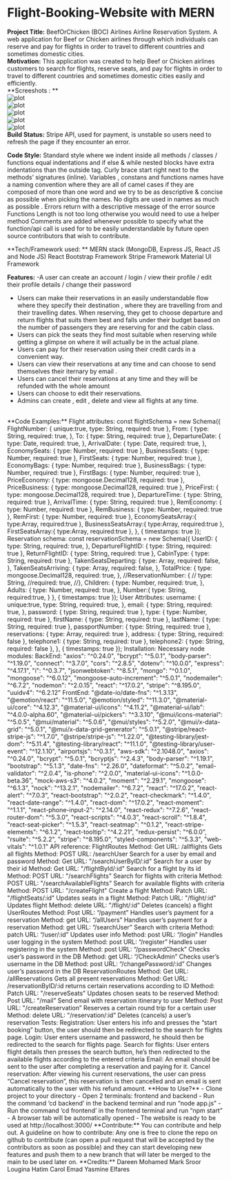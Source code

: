 # Flight-Booking-Website with MERN


**Project Title:**
BeefOrChicken (BOC) Airlines
Airline Reservation System. A web application for Beef or Chicken airlines through which
individuals can reserve and pay for flights in order to travel to different countries and
sometimes domestic cities.
<br />
**Motivation:**
This application was created to help Beef or Chicken airlines customers to search for flights,
reserve seats, and pay for flights in order to travel to different countries and sometimes
domestic cities easily and efficiently.
<br />
**Screeshots : **
<br />
![plot](./Screenshots/admin.png)
<br />
![plot](./Screenshots/account.png)
<br />
![plot](./Screenshots/account2.png)
<br />
![plot](./Screenshots/book1.png)
<br />
![plot](./Screenshots/book.png)
<br />
**Build Status:**
Stripe API, used for payment, is unstable so users need to refresh the page if they encounter
an error.

**Code Style:**
Standard style where we indent inside all methods / classes / functions equal indentations
and if else & while nested blocks have extra indentations than the outside tag.
Curly brace start right next to the methods’ signatures (inline).
Variables , constans and functions names have a naming convention where they are all of
camel cases if they are composed of more than one word and we try to be as descriptive &
concise as possible when picking the names. No digits are used in names as much as
possible .
Errors return with a descriptive message of the error source
Functions Length is not too long otherwise you would need to use a helper method
Comments are added whenever possible to specify what the function/api call is used for to
be easily understandable by future open source contributors that wish to contribute.

**Tech/Framework used: **
MERN stack (MongoDB, Express JS, React JS and Node JS)
React Bootstrap Framework
Stripe Framework
Material UI Framework

**Features:**
-A user can create an account / login / view their profile / edit their profile details / change
their password
- Users can make their reservations in an easily understandable flow where they specify
their destination , where they are travelling from and their travelling dates.
When reserving, they get to choose departure and return flights that suits them best and
falls under their budget based on the number of passengers they are reserving for and the
cabin class.
- Users can pick the seats they find most suitable when reserving while getting a glimpse on
where it will actually be in the actual plane.
- Users can pay for their reservation using their credit cards in a convenient way.
- Users can view their reservations at any time and can choose to send themselves their
iternary by email .
- Users can cancel their reservations at any time and they will be refunded with the whole
amount
- Users can choose to edit their reservations.
- Admins can create , edit , delete and view all flights at any time.

<br />
**Code Examples:**
Flight attributes:
const flightSchema = new Schema({
FlightNumber: {
unique:true,
type: String,
required: true
},
From: {
type: String,
required: true,
},
To: {
type: String,
required: true
},
DepartureDate: {
type: Date,
required: true,
},
ArrivalDate: {
type: Date,
required: true,
},
EconomySeats: {
type: Number,
required: true
},
BusinessSeats: {
type: Number,
required: true
},
FirstSeats: {
type: Number,
required: true
},
EconomyBags: {
type: Number,
required: true
},
BusinessBags: {
type: Number,
required: true
},
FirstBags: {
type: Number,
required: true
},
PriceEconomy: {
type: mongoose.Decimal128,
required: true
},
PriceBusiness: {
type: mongoose.Decimal128,
required: true
},
PriceFirst: {
type: mongoose.Decimal128,
required: true
},
DepartureTime: {
type: String,
required: true
},
ArrivalTime: {
type: String,
required: true
},
RemEconomy: {
type: Number,
required: true
},
RemBusiness: {
type: Number,
required: true
},
RemFirst: {
type: Number,
required: true
},
EconomySeatsArray:{
type:Array,
required:true
},
BusinessSeatsArray:{
type:Array,
required:true
},
FirstSeatsArray:{
type:Array,
required:true
},
}, { timestamps: true });
Reservation schema:
const reservationSchema = new Schema({
UserID: {
type: String,
required: true,
},
DepartureFlightID: {
type: String,
required: true
},
ReturnFlightID: {
type: String,
required: true
},
CabinType: {
type: String,
required: true
},
TakenSeatsDeparting: {
type: Array,
required: false,
},
TakenSeatsArriving: {
type: Array,
required: false,
},
TotalPrice: {
type: mongoose.Decimal128,
required: true,
},
//ReservationNumber: {
// type: String,
//required: true,
//},
Children: {
type: Number,
required: true,
},
Adults: {
type: Number,
required: true,
},
Number:{
type: String,
required:true,
}
}, { timestamps: true });
User Attributes:
username: {
unique:true,
type: String,
required: true,
},
email: {
type: String,
required: true,
},
password: {
type: String,
required: true
},
type: {
type: Number,
required: true
},
firstName: {
type: String,
required: true
},
lastName: {
type: String,
required: true
},
passportNumber: {
type: String,
required: true
},
reservations: {
type: Array,
required: true
},
address: {
type: String,
required: false
},
telephone1: {
type: String,
required: true
},
telephone2: {
type: String,
required: false
},
}, { timestamps: true });
Installation:
Necessary node modules:
BackEnd:
"axios": "^0.24.0",
"bcrypt": "^5.0.1",
"body-parser": "^1.19.0",
"connect": "^3.7.0",
"cors": "^2.8.5",
"dotenv": "^10.0.0",
"express": "^4.17.1",
"i": "^0.3.7",
"jsonwebtoken": "^8.5.1",
"mongo": "^0.1.0",
"mongoose": "^6.0.12",
"mongoose-auto-increment": "^5.0.1",
"nodemailer": "^6.7.2",
"nodemon": "^2.0.15",
"react": "^17.0.2",
"stripe": "^8.195.0",
"uuidv4": "^6.2.12"
FrontEnd:
"@date-io/date-fns": "^1.3.13",
"@emotion/react": "^11.5.0",
"@emotion/styled": "^11.3.0",
"@material-ui/core": "^4.12.3",
"@material-ui/icons": "^4.11.2",
"@material-ui/lab": "^4.0.0-alpha.60",
"@material-ui/pickers": "^3.3.10",
"@mui/icons-material": "^5.0.5",
"@mui/material": "^5.0.6",
"@mui/styles": "^5.2.0",
"@mui/x-data-grid": "^5.0.1",
"@mui/x-data-grid-generator": "^5.0.1",
"@stripe/react-stripe-js": "^1.7.0",
"@stripe/stripe-js": "^1.22.0",
"@testing-library/jest-dom": "^5.11.4",
"@testing-library/react": "^11.1.0",
"@testing-library/user-event": "^12.1.10",
"airportsjs": "^0.3.1",
"aws-sdk": "^2.1048.0",
"axios": "^0.24.0",
"bcrypt": "^5.0.1",
"bcryptjs": "^2.4.3",
"body-parser": "^1.19.1",
"bootstrap": "^5.1.3",
"date-fns": "^2.26.0",
"dateformat": "^5.0.2",
"email-validator": "^2.0.4",
"is-phone": "^2.0.0",
"material-ui-icons": "^1.0.0-beta.36",
"mock-aws-s3": "^4.0.2",
"moment": "^2.29.1",
"mongoose": "^6.1.3",
"nock": "^13.2.1",
"nodemailer": "^6.7.2",
"react": "^17.0.2",
"react-alert": "^7.0.3",
"react-bootstrap": "^2.0.2",
"react-checkmark": "^1.4.0",
"react-date-range": "^1.4.0",
"react-dom": "^17.0.2",
"react-moment": "^1.1.1",
"react-phone-input-2": "^2.14.0",
"react-redux": "^7.2.6",
"react-router-dom": "^5.3.0",
"react-scripts": "^4.0.3",
"react-scroll": "^1.8.4",
"react-seat-picker": "^1.5.3",
"react-seatmap": "^0.1.2",
"react-stripe-elements": "^6.1.2",
"react-tooltip": "^4.2.21",
"redux-persist": "^6.0.0",
"rsuite": "^5.2.2",
"stripe": "^8.195.0",
"styled-components": "^5.3.3",
"web-vitals": "^1.0.1"
API reference:
FlightRoutes
Method: Get
URL: /allflights
Gets all flights
Method: POST
URL: /searchUser
Search for a user by email and password
Method: Get
URL: "/searchUserByID/:id"
Search for a user by their id
Method: Get
URL: "/flightById/:id"
Search for a flight by its id
Method: POST
URL: "/searchFlights"
Search for flights with criteria
Method: POST
URL: "/searchAvailableFlights"
Search for available flights with criteria
Method: POST
URL: "/createFlight"
Create a flight
Method: Patch
URL: "/flightSeats/:id"
Updates seats in a flight
Method: Patch
URL: "/flight/:id"
Updates flight
Method: delete
URL: "/flight/:id”
Deletes (cancels) a flight
UserRoutes
Method: Post
URL: “/payment”
Handles user’s payment for a reservation
Method: get
URL: “/allUsers”
Handles user’s payment for a reservation
Method: get
URL: “/searchUser”
Search with criteria
Method: patch
URL: “/user/:id”
Updates user info
Method: post
URL: “/login”
Handles user logging in the system
Method: post
URL: “/register”
Handles user registering in the system
Method: post
URL: “/passwordCheck”
Checks user’s password in the DB
Method: get
URL: “/CheckAdmin”
Checks user’s username in the DB
Method: post
URL: “/changePassword/:id”
Changes user’s password in the DB
ReservationRoutes
Method: Get
URL: /allReservations
Gets all present reservations
Method: Get
URL: /reservationByID/:id
returns certain reservations according to ID
Method: Patch
URL: "/reserveSeats"
Updates chosen seats to be reserved
Method: Post
URL: "/mail”
Send email with reservation itinerary to user
Method: Post
URL: "/createReservation”
Reserves a certain round trip for a certain user
Method: delete
URL: "/reservation/:id”
Deletes (cancels) a user’s reservation
Tests:
Registration:
User enters his info and presses the “start booking” button, the user should then be
redirected to the search for flights page.
Login:
User enters username and password, he should then be redirected to the search for flights
page.
Search for flights:
User enters flight details then presses the search button, he’s then redirected to the
available flights according to the entered criteria
Email:
An email should be sent to the user after completing a reservation and paying for it.
Cancel reservation:
After viewing his current reservations, the user can press “Cancel reservation”, this
reservation is then cancelled and an email is sent automatically to the user with his refund
amount.
**How to Use?**
- Clone project to your directory
- Open 2 terminals: frontend and backend
- Run the command ‘cd backend’ in the backend terminal and run “node app.js”
- Run the command ‘cd frontend’ in the frontend terminal and run “npm start”
- A browser tab will be automatically opened
- The website is ready to be used at http://localhost:3000/
**Contribute:**
You can contribute and help out.
A guideline on how to contribute:
Any one is free to clone the repo on github to contribute (can open a pull request that
will be accepted by the contributors as soon as possible) 
and they can start developing new features and push them to a new branch that will
later be merged to the main to be used later on.
**Credits:**
Dareen Mohamed
Mark Sroor
Lougina Hatim
Carol Emad
Yasmine Elfares

